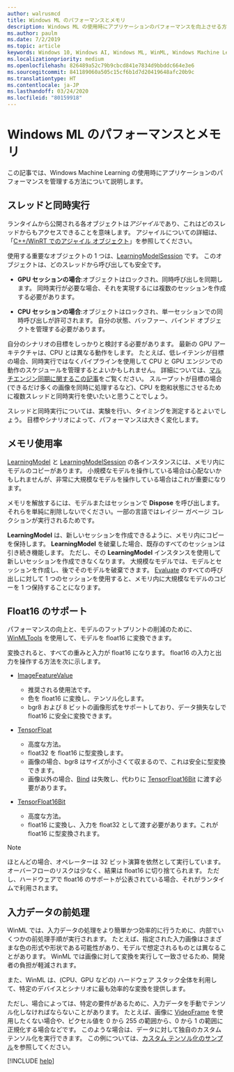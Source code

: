 ```yaml
---
author: walrusmcd
title: Windows ML のパフォーマンスとメモリ
description: Windows ML の使用時にアプリケーションのパフォーマンスを向上させる方法について説明します。
ms.author: paulm
ms.date: 7/2/2019
ms.topic: article
keywords: Windows 10, Windows AI, Windows ML, WinML, Windows Machine Learning
ms.localizationpriority: medium
ms.openlocfilehash: 826489a52c79b9cbcd841e7834d9bbddc664e3e6
ms.sourcegitcommit: 841189060a505c15cf6b1d7d20419648afc20b9c
ms.translationtype: HT
ms.contentlocale: ja-JP
ms.lasthandoff: 03/24/2020
ms.locfileid: "80159918"
---
```

# <a name="windows-ml-performance-and-memory"></a>Windows ML のパフォーマンスとメモリ

この記事では、Windows Machine Learning の使用時にアプリケーションのパフォーマンスを管理する方法について説明します。

## <a name="threading-and-concurrency"></a>スレッドと同時実行

ランタイムから公開される各オブジェクトは*アジャイル*であり、これはどのスレッドからもアクセスできることを意味します。 アジャイルについての詳細は、「[C++/WinRT でのアジャイル オブジェクト](https://docs.microsoft.com/windows/uwp/cpp-and-winrt-apis/agile-objects)」を参照してください。

使用する重要なオブジェクトの 1 つは、[LearningModelSession](https://docs.microsoft.com/uwp/api/windows.ai.machinelearning.learningmodelsession) です。  このオブジェクトは、どのスレッドから呼び出しても安全です。

* **GPU セッションの場合**:オブジェクトはロックされ、同時呼び出しを同期します。  同時実行が必要な場合、それを実現するには複数のセッションを作成する必要があります。

* **CPU セッションの場合**:オブジェクトはロックされ、単一セッションでの同時呼び出しが許可されます。 自分の状態、バッファー、バインド オブジェクトを管理する必要があります。

自分のシナリオの目標をしっかりと検討する必要があります。 最新の GPU アーキテクチャは、CPU とは異なる動作をします。 たとえば、低レイテンシが目標の場合、同時実行ではなくパイプラインを使用して CPU と GPU エンジンでの動作のスケジュールを管理するとよいかもしれません。 詳細については、[マルチエンジン同期に関するこの記事](https://docs.microsoft.com/windows/desktop/direct3d12/user-mode-heap-synchronization)をご覧ください。 スループットが目標の場合 (できるだけ多くの画像を同時に処理するなど)、CPU を飽和状態にさせるために複数スレッドと同時実行を使いたいと思うことでしょう。

スレッドと同時実行については、実験を行い、タイミングを測定するとよいでしょう。   目標やシナリオによって、パフォーマンスは大きく変化します。

## <a name="memory-utilization"></a>メモリ使用率

[LearningModel](https://docs.microsoft.com/uwp/api/windows.ai.machinelearning.learningmodel) と [LearningModelSession](https://docs.microsoft.com/uwp/api/windows.ai.machinelearning.learningmodelsession) の各インスタンスには、メモリ内にモデルのコピーがあります。 小規模なモデルを操作している場合は心配ないかもしれませんが、非常に大規模なモデルを操作している場合はこれが重要になります。

メモリを解放するには、モデルまたはセッションで **Dispose** を呼び出します。 それらを単純に削除しないでください。一部の言語ではレイジー ガベージ コレクションが実行されるためです。

**LearningModel** は、新しいセッションを作成できるように、メモリ内にコピーを保持します。 **LearningModel** を破棄した場合、既存のすべてのセッションは引き続き機能します。  ただし、その **LearningModel** インスタンスを使用して新しいセッションを作成できなくなります。 大規模なモデルでは、モデルとセッションを作成し、後でそのモデルを破棄できます。 [Evaluate](https://docs.microsoft.com/uwp/api/windows.ai.machinelearning.learningmodelsession.evaluate) のすべての呼び出しに対して 1 つのセッションを使用すると、メモリ内に大規模なモデルのコピーを 1 つ保持することになります。

<!--
<TODO Asynchronous calling patterns>
-->

## <a name="float16-support"></a>Float16 のサポート

パフォーマンスの向上と、モデルのフットプリントの削減のために、[WinMLTools](convert-model-winmltools.md#convert-to-floating-point-16) を使用して、モデルを float16 に変換できます。

変換されると、すべての重みと入力が float16 になります。 float16 の入力と出力を操作する方法を次に示します。

* [ImageFeatureValue](https://docs.microsoft.com/uwp/api/windows.ai.machinelearning.imagefeaturevalue)
    * 推奨される使用法です。
    * 色を float16 に変換し、テンソル化します。
    * bgr8 および 8 ビットの画像形式をサポートしており、データ損失なしで float16 に安全に変換できます。

* [TensorFloat](https://docs.microsoft.com/uwp/api/windows.ai.machinelearning.tensorfloat)
    * 高度な方法。
    * float32 を float16 に型変換します。
    * 画像の場合、bgr8 はサイズが小さくて収まるので、これは安全に型変換できます。
    * 画像以外の場合、[Bind](https://docs.microsoft.com/uwp/api/windows.ai.machinelearning.learningmodelbinding.bind) は失敗し、代わりに [TensorFloat16Bit](https://docs.microsoft.com/uwp/api/windows.ai.machinelearning.tensorfloat16bit) に渡す必要があります。

* [TensorFloat16Bit](https://docs.microsoft.com/uwp/api/windows.ai.machinelearning.tensorfloat16bit)
    * 高度な方法。
    * float16 に変換し、入力を float32 として渡す必要があります。これが float16 に型変換されます。

> [!NOTE]
> ほとんどの場合、オペレーターは 32 ビット演算を依然として実行しています。 オーバーフローのリスクは少なく、結果は float16 に切り捨てられます。 ただし、ハードウェアで float16 のサポートが公表されている場合、それがランタイムで利用されます。

## <a name="pre-processing-input-data"></a>入力データの前処理

WinML では、入力データの処理をより簡単かつ効率的に行うために、内部でいくつかの前処理手順が実行されます。 たとえば、指定された入力画像はさまざまな色の形式や形状である可能性があり、モデルで想定されるものとは異なることがあります。 WinML では画像に対して変換を実行して一致させるため、開発者の負担が軽減されます。

また、WinML は、(CPU、GPU などの) ハードウェア スタック全体を利用して、特定のデバイスとシナリオに最も効率的な変換を提供します。

ただし、場合によっては、特定の要件があるために、入力データを手動でテンソル化しなければならないことがあります。 たとえば、画像に [VideoFrame](https://docs.microsoft.com/uwp/api/windows.media.videoframe) を使用したくない場合や、ピクセル値を 0 から 255 の範囲から、0 から 1 の範囲に正規化する場合などです。 このような場合は、データに対して独自のカスタム テンソル化を実行できます。 この例については、[カスタム テンソル化のサンプル](https://github.com/Microsoft/Windows-Machine-Learning/tree/master/Samples/CustomTensorization)を参照してください。

[!INCLUDE [help](../includes/get-help.md)]
